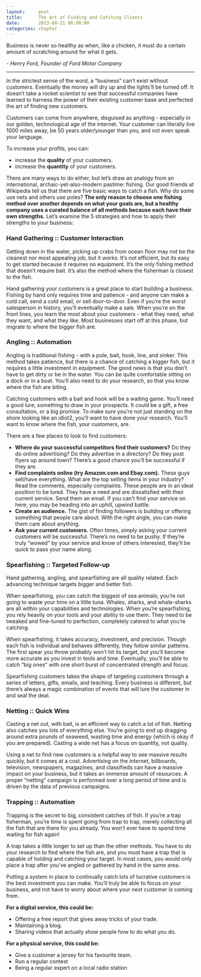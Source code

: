 ```yaml
---
layout:     post
title:      The Art of Finding and Catching Clients
date:       2013-08-21 06:00:00
categories: chapter
---
```


<p class="center">
  Business is never so healthy as when, like a chicken, it must do a certain amount of scratching around for what it gets.
</p>

<p class="center">
  <i>- Henry Ford, Founder of Ford Motor Company</i>
</p>

<hr />

In the strictest sense of the word, a “business” can’t exist without customers. Eventually the money will dry up and the lights’ll be turned off.  It doesn’t take a rocket scientist to see that successful companies have learned to harness the power of their existing customer base and perfected the art of finding new customers.

Customers can come from anywhere, disguised as anything - especially in our golden, technological age of the internet. Your customer can literally live 1000 miles away, be 50 years older/younger than you, and not even speak your language.

To increase your profits, you can:
<ul>
  <li>increase the <strong>quality</strong> of your customers.</li>
  <li>increase the <strong>quantity</strong> of your customers.</li>
</ul>

There are many ways to do either, but let’s draw an analogy from an international, archaic-yet-also-modern pastime: fishing.
Our good friends at Wikipedia tell us that there are five basic ways to catch a fish. Why do some use nets and others use poles? <strong>The only reason to choose one fishing method over another depends on what your goals are, but a healthy company uses a curated balance of all methods because each have their own strengths.</strong> Let’s examine the 5 strategies and how to apply their strengths to your business:

### Hand Gathering :: Customer Interaction

Getting down in the water, picking up crabs from ocean floor may not be the cleanest nor most appealing job, but it works. It’s not efficient, but its easy to get started because it requires no equipment. It’s the only fishing method that doesn’t require bait. It’s also the method where the fisherman is closest to the fish.

Hand gathering your customers is a great place to start building a business. Fishing by hand only requires time and patience - and anyone can make a cold call, send a cold email, or sell door-to-door. Even if you’re the worst salesperson in history, you’ll eventually make a sale. 
When you’re on the front lines, you learn the most about your customers - what they need, what they want, and what they like. Most businesses start off at this phase, but migrate to where the bigger fish are.

### Angling :: Automation

Angling is traditional fishing - with a pole, bait, hook, line, and sinker. This method takes patience, but there is a chance of catching a bigger fish, but it requires a little investment in equipment. The good news is that you don’t have to get dirty or be in the water. You can be quite comfortable sitting on a dock or in a boat. You’ll also need to do your research, so that you know where the fish are biting.

Catching customers with a bait and hook will be a waiting game. You’ll need a good lure, something to draw in your prospects. It could be a gift, a free consultation, or a big promise.
To make sure you’re not just standing on the shore looking like an idiot2, you’ll want to have done your research. You’ll want to know where the fish, your customers, are. 

There are a few places to look to find customers:

<ul>
  <li><strong>Where do your successful competitors find their customers?</strong> Do they do online advertising? Do they advertise in a directory? Do they post flyers up around town? There’s a good chance you’ll be successful if they are.</li>

  <li><strong>Find complaints online (try Amazon.com and Ebay.com).</strong> These guys sell/have everything. What are the top selling items in your industry? Read the comments, especially complaints. These people are in an ideal position to be lured. They have a need and are dissatisfied with their current service. Send them an email. If you can’t find your service on here, you may be heading into an uphill, upwind battle.</li>
  
  <li><strong>Create an audience.</strong> The gist of finding followers is building or offering something that people care about. With the right angle, you can make them care about anything.</li>

  <li><strong>Ask your current customers.</strong> Often times, simply asking your current customers will be successful. There’s no need to be pushy. If they’re truly “wowed” by your service and know of others interested, they’ll be quick to pass your name along.</li>

</ul>

### Spearfishing :: Targeted Follow-up

Hand gathering, angling, and spearfishing are all quality related. Each advancing technique targets bigger and better fish.

When spearfishing, you can catch the biggest of sea animals; you’re not going to waste your time on a little tuna. Whales, sharks, and whale-sharks are all within your capabilities and technologies. When you’re spearfishing, you rely heavily on your tools and your ability to use them. They need to be tweaked and fine-tuned to perfection, completely catered to what you’re catching.

When spearfishing, it takes accuracy, investment, and precision. Though each fish is individual and behaves differently, they follow similar patterns. The first spear you throw probably won’t hit its target, but you’ll become more accurate as you invest in tools and time. Eventually, you’ll be able to catch “big ones” with one short burst of concentrated strength and focus.

Spearfishing customers takes the shape of targeting customers through a series of letters, gifts, emails, and teaching. Every business is different, but there’s always a magic combination of events that will lure the customer in and seal the deal.

### Netting :: Quick Wins

Casting a net out, with bait, is an efficient way to catch a lot of fish. Netting also catches you lots of everything else. You’re going to end up dragging around extra pounds of seaweed, wasting time and energy (which is okay if you are prepared). Casting a wide net has a focus on quantity, not quality.

Using a net to find new customers is a helpful way to see massive results quickly, but it comes at a cost. Advertising on the internet, billboards, television, newspapers, magazines, and classifieds can have a massive impact on your business, but it takes an immense amount of resources. A proper “netting” campaign is performed over a long period of time and is driven by the data of previous campaigns.

### Trapping :: Automation

Trapping is the secret to big, consistent catches of fish. If you’re a trap fisherman, you’re time is spent going from trap to trap, merely collecting all the fish that are there for you already. You won’t ever have to spend time waiting for fish again!

A trap takes a little longer to set up than the other methods. You have to do your research to find where the fish are, and you must have a trap that is capable of holding and catching your target. In most cases, you would only place a trap after you’ve angled or gathered by hand in the same area.

Putting a system in place to continually catch lots of lucrative customers is the best investment you can make. You’ll truly be able to focus on your business, and not have to worry about where your next customer is coming from.

**For a digital service, this could be:**

<ul>
  <li>Offering a free report that gives away tricks of your trade.</li>
  <li>Maintaining a blog.</li>
  <li>Sharing videos that actually show people how to do what you do.</li>
</ul>

**For a physical service, this could be:**

<ul>
  <li>Give a customer a jersey for his favourite team.</li>
  <li>Run a regular contest</li>
  <li>Being a regular expert on a local radio station</li>
</ul>